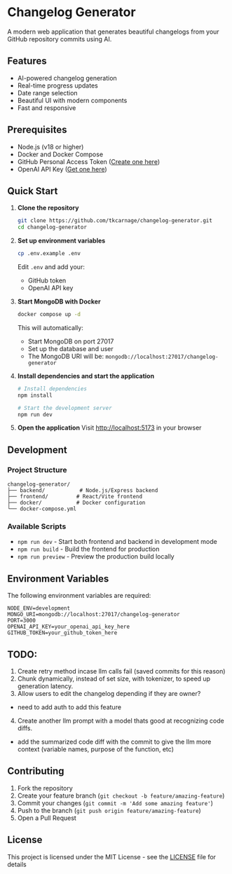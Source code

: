 # Changelog Generator

A modern web application that generates beautiful changelogs from your GitHub repository commits using AI.

## Features

- AI-powered changelog generation
- Real-time progress updates
- Date range selection
- Beautiful UI with modern components
- Fast and responsive

## Prerequisites

- Node.js (v18 or higher)
- Docker and Docker Compose
- GitHub Personal Access Token ([Create one here](https://github.com/settings/tokens))
- OpenAI API Key ([Get one here](https://platform.openai.com/account/api-keys))

## Quick Start

1. **Clone the repository**

   ```bash
   git clone https://github.com/tkcarnage/changelog-generator.git
   cd changelog-generator
   ```

2. **Set up environment variables**

   ```bash
   cp .env.example .env
   ```

   Edit `.env` and add your:

   - GitHub token
   - OpenAI API key

3. **Start MongoDB with Docker**

   ```bash
   docker compose up -d
   ```

   This will automatically:

   - Start MongoDB on port 27017
   - Set up the database and user
   - The MongoDB URI will be: `mongodb://localhost:27017/changelog-generator`

4. **Install dependencies and start the application**

   ```bash
   # Install dependencies
   npm install

   # Start the development server
   npm run dev
   ```

5. **Open the application**
   Visit [http://localhost:5173](http://localhost:5173) in your browser

## Development

### Project Structure

```
changelog-generator/
├── backend/           # Node.js/Express backend
├── frontend/         # React/Vite frontend
├── docker/           # Docker configuration
└── docker-compose.yml
```

### Available Scripts

- `npm run dev` - Start both frontend and backend in development mode
- `npm run build` - Build the frontend for production
- `npm run preview` - Preview the production build locally

## Environment Variables

The following environment variables are required:

```env
NODE_ENV=development
MONGO_URI=mongodb://localhost:27017/changelog-generator
PORT=3000
OPENAI_API_KEY=your_openai_api_key_here
GITHUB_TOKEN=your_github_token_here
```

## TODO:

1. Create retry method incase llm calls fail (saved commits for this reason)
2. Chunk dynamically, instead of set size, with tokenizer, to speed up generation latency.
3. Allow users to edit the changelog depending if they are owner?

- need to add auth to add this feature

4. Create another llm prompt with a model thats good at recognizing code diffs.

- add the summarized code diff with the commit to give the llm more context (variable names, purpose of the function, etc)

## Contributing

1. Fork the repository
2. Create your feature branch (`git checkout -b feature/amazing-feature`)
3. Commit your changes (`git commit -m 'Add some amazing feature'`)
4. Push to the branch (`git push origin feature/amazing-feature`)
5. Open a Pull Request

## License

This project is licensed under the MIT License - see the [LICENSE](LICENSE) file for details

